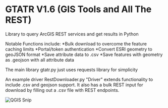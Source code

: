 # GTATR V1.6 (GIS Tools and All The REST)
Library to query ArcGIS REST services and get results in Python

Notable Functions include:
*Bulk download to overcome the feature caching limits
*Portal/token authentication
*Convert ESRI geometry to geoJSON format
*Save attribute data to .csv
*Save features with geometry as .geojson with all attribute data

The main library gtatr.py just uses requests library for simplicity

An example driver RestDownloader.py "Driver" extends functionality to include .csv and geojson support. It also has a bulk REST input for download by filling out a .csv file with REST endpoints.

![QGIS Snip](https://github.com/pathutto/images/blob/master/QGIS_Snip1.PNG?raw=true)
